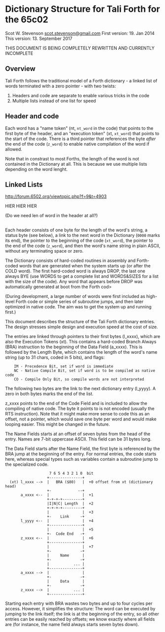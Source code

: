 # Dictionary Structure for Tali Forth for the 65c02
Scot W. Stevenson <scot.stevenson@gmail.com>
First version: 19. Jan 2014
This version: 13. September 2017

THIS DOCUMENT IS BEING COMPLETELY REWRITTEN AND CURRENTLY INCOMPLETE


## Overview

Tali Forth follows the traditional model of a Forth dictionary - a linked list
of words terminated with a zero pointer - with two twists:

1. Headers and code are separate to enable various tricks in the code
2. Multiple lists instead of one list for speed 


## Header and code

Each word has a "name token" (nt, ``nt_word`` in the code) that points to the
first byte of the header, and an "execution token" (xt, ``xt_word``) that points
to the start of the code. There is a third pointer that references the byte
_after_ the end of the code (``z_word``) to enable native compilation of the
word if allowed.

Note that in constrast to most Forths, the length of the word is not contained
in the Dictionary at all. This is because we use multiple lists depending on the
word lenght.

## Linked Lists

http://forum.6502.org/viewtopic.php?f=9&t=4903

HIER HIER HIER 

(Do we need len of word in the header at all?)

## 


Each header consists of one byte for the length of the word's string, a status
byte (see below), a link to the next word in the Dictionary (``0000`` marks its
end), the pointer to the beginning of the code (``xt_word``), the pointer to the
end of the code (``z_word``), and then the word's name string in plain ASCII,
without any terminating space or zero.

The Dictionary consists of hard-coded routines in assembly and Forth-coded words
that are generated when the system starts up (or after the COLD word). The first
hard-coded word is always DROP, the last one always BYE (use WORDS to get a
complete list and WORDS&SIZES for a list with the size of the code). Any word
that appears before DROP was automatically generated at boot from the Forth cod>

(During development, a large number of words were first included as high-level
Forth code or simple series of subroutine jumps, and then later optimized in
native code. The aim was to get the system up and running first.)




This document describes the structure of the Tali Forth dictionary entries. The design stresses simple design and execution speed at the cost of size. 

The entries are linked through pointers to their first bytes (l_xxxx), which are also the Execution Tokens (xt). This contains a hard-coded Branch Always (BRA) instruction to the beginning of the Data Field (a_xxxx). This is followed by the Length Byte, which contains the length of the word's name string (up to 31 chars, coded in 5 bits), and flags:

        IM - Precedence Bit, set if word is immediate
        NC - Native Compile Bit, set if word is to be compiled as native code
        CO - Compile Only Bit, so compile words are not interpreted 

The following two bytes are the link to the next dictionary entry (l_yyyy). A zero in both bytes marks the end of the list. 

z_xxxx points to the end of the Code Field and is included to allow the compiling of native code. The byte it points to is not encoded (usually the RTS instruction). Note that it might make more sense to code this as an offset, not a pointer, which would save one byte per word and would make looping easier. This might be changed in the future. 

The Name Fields starts at an offset of seven bytes from the head of the entry. Names are 7-bit uppercase ASCII. This field can be 31 bytes long. 

The Data Field starts after the Name Field, the first byte is referenced by the BRA jump at the beginning of the entry. For normal entries, the code starts here, whereas special types such as variables contain a subroutine jump to the specialized code. 

                        7 6 5 4 3 2 1 0  bit 
                       +---------------+
      (xt) l_xxxx -->  |   BRA ($80)   |  +0 offset from xt (dictionary head)
                       +-            --+
           a_xxxx <--  |               |  +1 
                       +-+-+-+---------+
                       |I|N|C| Length  |  +2 
                       +-+-+-+---------+
                       |               |  +3 
                       +-    Link     -+ 
           l_yyyy <--  |               |  +4 
                       +---------------+
                       |               |  +5 
                       +-  Code End   -+ 
           z_xxxx <--  |               |  +6 
                       +---------------+
                       |               |  +7 
                       +-             -+
                       |     Name      |
                       +-             -+
                       |           ... |
                       +---------------+
           a_xxxx -->  |               | 
                       +-             -+ 
                       |     Data      |
                       +-             -+
           z_xxxx -->  |           ... |
                       +---------------+

Starting each entry with BRA wastes two bytes and up to four cycles per access. However, it simplifies the structure: The word can be executed by jumping to the link itself; the link is at the beginning of the entry, so all other entries can be easily reached by offsets; we know exactly where all fields are (for instance, the name field always starts seven bytes down). 
